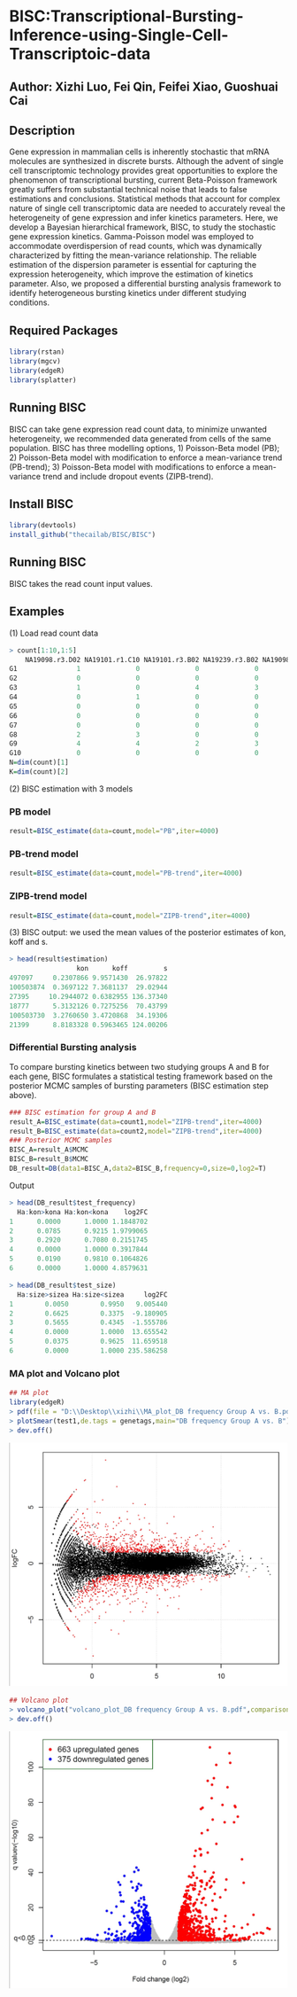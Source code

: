 # BISC:Transcriptional-Bursting-Inference-using-Single-Cell-Transcriptoic-data

## Author: Xizhi Luo, Fei Qin, Feifei Xiao, Guoshuai Cai

## Description
Gene expression in mammalian cells is inherently stochastic that mRNA molecules are synthesized in discrete bursts. Although the advent of single cell transcriptomic technology provides great opportunities to explore the phenomenon of transcriptional bursting, current Beta-Poisson framework greatly suffers from substantial technical noise that leads to false estimations and conclusions. Statistical methods that account for complex nature of single cell transcriptomic data are needed to accurately reveal the heterogeneity of gene expression and infer kinetics parameters.
Here, we develop a Bayesian hierarchical framework, BISC, to study the stochastic gene expression kinetics. Gamma-Poisson model was employed to accommodate overdispersion of read counts, which was dynamically characterized by fitting the mean-variance relationship. The reliable estimation of the dispersion parameter is essential for capturing the expression heterogeneity, which improve the estimation of kinetics parameter. Also, we proposed a differential bursting analysis framework to identify heterogeneous bursting kinetics under different studying conditions.

## Required Packages
```r
library(rstan)
library(mgcv)
library(edgeR)
library(splatter)
```

## Running BISC
BISC can take gene expression read count data, to minimize unwanted heterogeneity, we recommended data generated from cells of the same population. BISC has three modelling options, 1) Poisson-Beta model (PB); 2) Poisson-Beta model with modification to enforce a mean-variance trend (PB-trend); 3) Poisson-Beta model with modifications to enforce a mean-variance trend and include dropout events (ZIPB-trend). 

## Install BISC
```r
library(devtools)
install_github("thecailab/BISC/BISC")
```
## Running BISC
BISC takes the read count input values.

## Examples
(1) Load read count data
```r
> count[1:10,1:5]
    NA19098.r3.D02 NA19101.r1.C10 NA19101.r3.B02 NA19239.r3.B02 NA19098.r2.G06
G1               1              0              0              0              0
G2               0              0              0              0              0
G3               1              0              4              3              0
G4               0              1              0              0              0
G5               0              0              0              0              0
G6               0              0              0              0              0
G7               0              0              0              0              0
G8               2              3              0              0              2
G9               4              4              2              3              4
G10              0              0              0              0              0
N=dim(count)[1]
K=dim(count)[2]
```
(2) BISC estimation with 3 models
### PB model
```r
result=BISC_estimate(data=count,model="PB",iter=4000)
```
### PB-trend model
```r
result=BISC_estimate(data=count,model="PB-trend",iter=4000)
```
### ZIPB-trend model
```r
result=BISC_estimate(data=count,model="ZIPB-trend",iter=4000)
```
(3) BISC output: we used the mean values of the posterior estimates of kon, koff and s.
```r
> head(result$estimation)
                 kon      koff         s
497097     0.2307866 9.9571430  26.97822
100503874  0.3697122 7.3681137  29.02944
27395     10.2944072 0.6382955 136.37340
18777      5.3132126 0.7275256  70.43799
100503730  3.2760650 3.4720868  34.19306
21399      8.8183328 0.5963465 124.00206
```
### Differential Bursting analysis 
To compare bursting kinetics between two studying groups A and B for each gene, BISC formulates a statistical testing framework based on the posterior MCMC samples of bursting parameters (BISC estimation step above).
```r
### BISC estimation for group A and B
result_A=BISC_estimate(data=count1,model="ZIPB-trend",iter=4000)
result_B=BISC_estimate(data=count2,model="ZIPB-trend",iter=4000)
### Posterior MCMC samples
BISC_A=result_A$MCMC
BISC_B=result_B$MCMC
DB_result=DB(data1=BISC_A,data2=BISC_B,frequency=0,size=0,log2=T)
```
Output
```r
> head(DB_result$test_frequency)
  Ha:kon>kona Ha:kon<kona    log2FC
1      0.0000      1.0000 1.1848702
2      0.0785      0.9215 1.9799065
3      0.2920      0.7080 0.2151745
4      0.0000      1.0000 0.3917844
5      0.0190      0.9810 0.1064826
6      0.0000      1.0000 4.8579631
```
```r
> head(DB_result$test_size)
  Ha:size>sizea Ha:size<sizea     log2FC
1        0.0050        0.9950   9.005440
2        0.6625        0.3375  -9.180905
3        0.5655        0.4345  -1.555786
4        0.0000        1.0000  13.655542
5        0.0375        0.9625  11.659518
6        0.0000        1.0000 235.586258
```
### MA plot and Volcano plot
```r
## MA plot
library(edgeR)
> pdf(file = "D:\\Desktop\\xizhi\\MA_plot_DB frequency Group A vs. B.pdf")
> plotSmear(test1,de.tags = genetags,main="DB frequency Group A vs. B")
> dev.off()
```
![MA plot](MA.jpg)
```r
## Volcano plot
> volcano_plot("volcano_plot_DB frequency Group A vs. B.pdf",comparison = test1,name = "DB frequency Group A vs. B")
> dev.off()
```
![Volcano plot](volcano.jpg)

